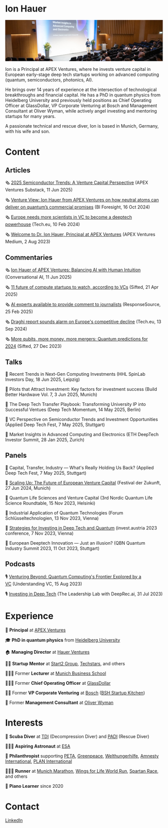 # Ion Hauer

![](header.jpg)

Ion is a Principal at APEX Ventures, where he invests venture capital in European early-stage deep tech startups working on advanced computing (quantum, semiconductors, photonics, AI).

He brings over 14 years of experience at the intersection of technological breakthroughs and financial capital. He has a PhD in quantum physics from Heidelberg University and previously held positions as Chief Operating Officer at GlassDollar, VP Corporate Venturing at Bosch and Management Consultant at Oliver Wyman, while actively angel investing and mentoring startups for many years.

A passionate technical and rescue diver, Ion is based in Munich, Germany, with his wife and son.

# Content

## Articles

🗞️ [2025 Semiconductor Trends: A Venture Capital Perspective](https://apexventures.substack.com/p/2025-semiconductor-trends-a-venture) (APEX Ventures Substack, 11 Jun 2025)

🗞️ [Venture View: Ion Hauer from APEX Ventures on how neutral atoms can deliver on quantum’s commercial promises](https://biforesight.com/quantum/venture-view-ion-hauer-from-apex-ventures-on-how-neutral-atoms-can-deliver-on-quantums-commercial-promises/) (BI Foresight, 16 Oct 2024)

🗞️ [Europe needs more scientists in VC to become a deeptech powerhouse](https://tech.eu/2024/02/10/europe-needs-more-scientists-in-vc-to-become-a-deep-tech-powerhouse/) (Tech.eu, 10 Feb 2024)

🗞️ [Welcome to Dr. Ion Hauer, Principal at APEX Ventures](https://medium.com/apex-ventures/welcome-to-dr-ion-hauer-principal-at-apex-ventures-537450fcf030) (APEX Ventures Medium, 2 Aug 2023)

## Commentaries

🗞️ [Ion Hauer of APEX Ventures: Balancing AI with Human Intuition](https://www.conversationalainews.com/ion-hauer-of-apex-ventures-balancing-ai-with-human-intuition/) (Conversational AI, 11 Jun 2025)

🗞️ [11 future of compute startups to watch, according to VCs](https://sifted.eu/articles/11-future-of-compute-startups-to-watch) (Sifted, 21 Apr 2025)

🗞️ [AI experts available to provide comment to journalists](https://www.responsesource.com/blog/ai-experts-available-to-provide-comment-to-journalists/) (ResponseSource, 25 Feb 2025)

🗞️ [Draghi report sounds alarm on Europe's competitive decline](https://tech.eu/2024/09/13/draghi-report-sounds-alarm-on-europes-competitive-decline/) (Tech.eu, 13 Sep 2024)

🗞️ [More qubits, more money, more mergers: Quantum predictions for 2024](https://sifted.eu/articles/quantum-predictions-2024) (Sifted, 27 Dec 2023)

## Talks

🎤 Recent Trends in Next-Gen Computing Investments (HHL SpinLab Investors Day, 18 Jun 2025, Leipzig)

🎤 Pilots that Attract Investment: Key factors for investment success (Build Better Hardwave Vol. 7, 3 Jun 2025, Munich)

🎤 The Deep Tech Transfer Playbook: Transforming University IP into Successful Ventues (Deep Tech Momentum, 14 May 2025, Berlin)

🎤 VC Perspective on Semiconductor Trends and Investment Opportunities (Applied Deep Tech Fest, 7 May 2025, Stuttgart)

🎤 Market Insights in Advanced Computing and Electronics (ETH DeepTech Investor Summit, 28 Jan 2025, Zurich)

## Panels

🎤 Capital, Transfer, Industry — What's Really Holding Us Back? (Applied Deep Tech Fest, 7 May 2025, Stuttgart)

🎤 [Scaling Up: The Future of European Venture Capital](https://www.1e9.community/festival-der-zukunft/programm/2024/scaling-up%3A-the-future-of-european-venture-capital) (Festival der Zukunft, 27 Jun 2024, Munich)

🎤 Quantum Life Sciences and Venture Capital (3rd Nordic Quantum Life Science Roundtable, 15 Nov 2023, Helsinki)

🎤 Industrial Application of Quantum Technologies (Forum Schlüsseltechnologien, 13 Nov 2023, Vienna)

🎤 [Strategies for Investing in Deep Tech and Quantum](https://www.youtube.com/live/bNaCBaeWlHY?si=BKwJBbPRVFj3sREA&t=3288) (invest.austria 2023 conference, 7 Nov 2023, Vienna)

🎤 European Deeptech Innovation — Just an illusion? (QBN Quantum Industry Summit 2023, 11 Oct 2023, Stuttgart)

## Podcasts

🎙️ [Venturing Beyond: Quantum Computing's Frontier Explored by a VC](https://www.youtube.com/watch?v=0PjrATWVxF0) (Understanding VC, 15 Aug 2023)

🎙️ [Investing in Deep Tech](https://www.youtube.com/watch?v=rCEue4RGtVk) (The Leadership Lab with DeepRec.ai, 31 Jul 2023)

# Experience

🚀 **Principal** at [APEX Ventures](https://www.apex.ventures/)

🎓 **PhD in quantum physics** from [Heidelberg University](https://www.uni-heidelberg.de/en)

🏠 **Managing Director** at [Hauer Ventures](http://www.hauerventures.com/)

👨‍🚒 **Startup Mentor** at [Start2 Group](https://www.start2.group), [Techstars](https://www.techstars.com/), and others

👨🏻‍🏫 Former **Lecturer** at [Munich Business School](https://www.munich-business-school.de/en)

🙋🏻‍♂️ Former **Chief Operating Officer** at [GlassDollar](https://www.glassdollar.com/)

💂‍♀️ Former **VP Corporate Venturing** at [Bosch](https://www.bosch.com/) ([BSH Startup Kitchen](https://www.bshstartupkitchen.com/))

💼 Former **Management Consultant** at [Oliver Wyman](https://www.oliverwyman.com/)

# Interests

🐠 **Scuba Diver** at [TDI](https://www.tdisdi.com/) (Decompression Diver) and [PADI](https://www.padi.com/) (Rescue Diver)

🧑🏻‍🚀 **Aspiring Astronaut** at [ESA](http://www.esa.int/)

🦊 **Philanthropist** supporting [PETA](https://www.peta.org), [Greenpeace](https://www.greenpeace.org), [Welthungerhilfe](https://www.welthungerhilfe.org), [Amnesty International](https://www.amnesty.org/), [PLAN International](https://plan-international.org)

🏃🏻‍♂️ **Runner** at [Munich Marathon](https://www.muenchenmarathon.de), [Wings for Life World Run](https://www.wingsforlifeworldrun.com), [Spartan Race](https://www.spartan.com), and others

🎹 **Piano Learner** since 2020

# Contact

[LinkedIn](https://www.linkedin.com/in/ionhauer/)

